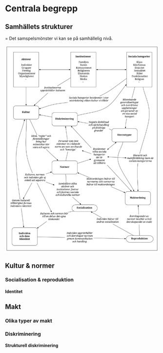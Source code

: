 # Centrala begrepp

## Samhällets strukturer
= Det samspelsmönster vi kan se på samhällelig nivå.

![BILD](resurser/centrala_begrepp.svg)



## Kultur & normer

<!--Ha allt detta ovanför samhällets strukturer? -->


### Socialisation & reproduktion

#### Identitet



## Makt

### Olika typer av makt

### Diskriminering

#### Strukturell diskriminering